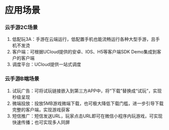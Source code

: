 # 应用场景

### 云手游2C场景

 1. 低配玩3A：手游在云端运行，低配置手机也能流畅运行各种大型手游，且手机不发烫
 2. 客户端：可根据UCloud提供的安卓、IOS、H5等客户端SDK Demo集成到客户的客户端
 3. 调度平台：UCloud提供一站式调度

  
### 云手游B端场景

 1. 试玩广告：可将试玩链接嵌入到第三方APP中，将“下载”替换成“试玩”，实现秒级呈现
 2. 微端投放：投放5MB游戏微端下载，也可极大降低下载门槛，进一步引导下载完整的客户端，实现游戏获客
 3. 短信推广：短信发送URL，玩家点击URL即可在微信小程序内玩游戏，可实现快速传播；也可实现多人同屏

